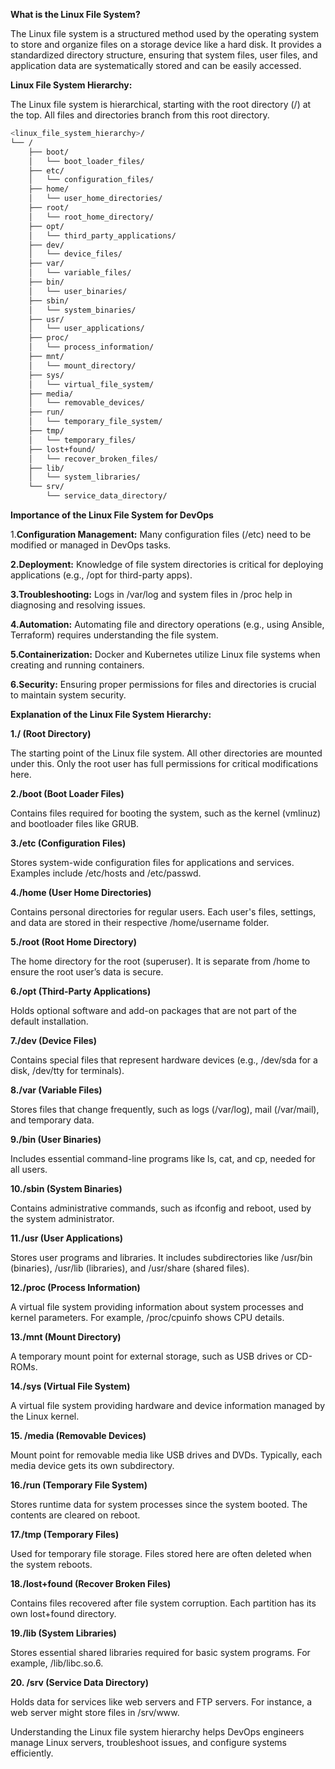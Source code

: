 **What is the Linux File System?**

The Linux file system is a structured method used by the operating system to store and organize files on a storage device like a hard disk. It provides a standardized directory structure, ensuring that system files, user files, and application data are systematically stored and can be easily accessed.

**Linux File System Hierarchy:**

The Linux file system is hierarchical, starting with the root directory (/) at the top. All files and directories branch from this root directory.

```bash
<linux_file_system_hierarchy>/
└── /
    ├── boot/
    │   └── boot_loader_files/
    ├── etc/
    │   └── configuration_files/
    ├── home/
    │   └── user_home_directories/
    ├── root/
    │   └── root_home_directory/
    ├── opt/
    │   └── third_party_applications/
    ├── dev/
    │   └── device_files/
    ├── var/
    │   └── variable_files/
    ├── bin/
    │   └── user_binaries/
    ├── sbin/
    │   └── system_binaries/
    ├── usr/
    │   └── user_applications/
    ├── proc/
    │   └── process_information/
    ├── mnt/
    │   └── mount_directory/
    ├── sys/
    │   └── virtual_file_system/
    ├── media/
    │   └── removable_devices/
    ├── run/
    │   └── temporary_file_system/
    ├── tmp/
    │   └── temporary_files/
    ├── lost+found/
    │   └── recover_broken_files/
    ├── lib/
    │   └── system_libraries/
    └── srv/
        └── service_data_directory/
```

**Importance of the Linux File System for DevOps**

1.**Configuration Management:** Many configuration files (/etc) need to be modified or managed in DevOps tasks.

**2.Deployment:** Knowledge of file system directories is critical for deploying applications (e.g., /opt for third-party apps).

**3.Troubleshooting:** Logs in /var/log and system files in /proc help in diagnosing and resolving issues.

**4.Automation:** Automating file and directory operations (e.g., using Ansible, Terraform) requires understanding the file system.

**5.Containerization:** Docker and Kubernetes utilize Linux file systems when creating and running containers.

**6.Security:** Ensuring proper permissions for files and directories is crucial to maintain system security.

**Explanation of the Linux File System Hierarchy:**

**1./ (Root Directory)**

The starting point of the Linux file system. All other directories are mounted under this. Only the root user has full 
permissions for critical modifications here.

**2./boot (Boot Loader Files)**

Contains files required for booting the system, such as the kernel (vmlinuz) and bootloader files like GRUB.
    
**3./etc (Configuration Files)**

Stores system-wide configuration files for applications and services. Examples include /etc/hosts and /etc/passwd.
    
**4./home (User Home Directories)**

Contains personal directories for regular users. Each user's files, settings, and data are stored in their respective 
/home/username folder.

**5./root (Root Home Directory)**

The home directory for the root (superuser). It is separate from /home to ensure the root user’s data is secure.

**6./opt (Third-Party Applications)**

Holds optional software and add-on packages that are not part of the default installation.
    
**7./dev (Device Files)**

Contains special files that represent hardware devices (e.g., /dev/sda for a disk, /dev/tty for terminals).
    
**8./var (Variable Files)**

Stores files that change frequently, such as logs (/var/log), mail (/var/mail), and temporary data.

**9./bin (User Binaries)**

Includes essential command-line programs like ls, cat, and cp, needed for all users.
     
**10./sbin (System Binaries)**

Contains administrative commands, such as ifconfig and reboot, used by the system administrator.
  
**11./usr (User Applications)**

Stores user programs and libraries. It includes subdirectories like /usr/bin (binaries), /usr/lib (libraries), and 
/usr/share (shared files).

**12./proc (Process Information)**

A virtual file system providing information about system processes and kernel parameters. For example, /proc/cpuinfo 
shows CPU details.
     
**13./mnt (Mount Directory)**

A temporary mount point for external storage, such as USB drives or CD-ROMs.

**14./sys (Virtual File System)**

A virtual file system providing hardware and device information managed by the Linux kernel.
     
**15. /media (Removable Devices)**

Mount point for removable media like USB drives and DVDs. Typically, each media device gets its own subdirectory.
      
**16./run (Temporary File System)**

Stores runtime data for system processes since the system booted. The contents are cleared on reboot.
     
**17./tmp (Temporary Files)**

Used for temporary file storage. Files stored here are often deleted when the system reboots.

**18./lost+found (Recover Broken Files)**

Contains files recovered after file system corruption. Each partition has its own lost+found directory.

**19./lib (System Libraries)**

Stores essential shared libraries required for basic system programs. For example, /lib/libc.so.6.
     
 **20. /srv (Service Data Directory)**

Holds data for services like web servers and FTP servers. For instance, a web server might store files in /srv/www.

Understanding the Linux file system hierarchy helps DevOps engineers manage Linux servers, troubleshoot issues, and configure systems efficiently.
